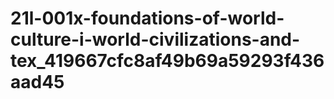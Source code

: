 # 21l-001x-foundations-of-world-culture-i-world-civilizations-and-tex_419667cfc8af49b69a59293f436aad45